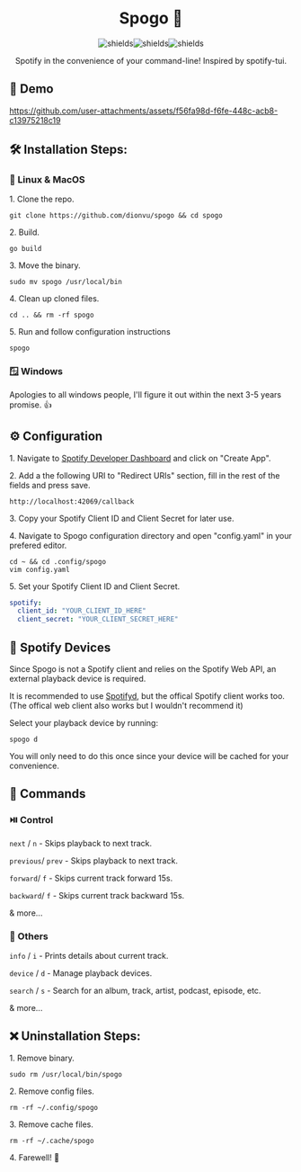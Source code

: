 <h1 align="center" id="title">Spogo 🎵</h1>

<p align="center"><img src="https://img.shields.io/github/go-mod/go-version/dionvu/spogo?style=for-the-badge" alt="shields"><img src="https://img.shields.io/github/commit-activity/m/dionvu/spogo?style=for-the-badge" alt="shields"><img src="https://img.shields.io/github/license/dionvu/spogo?style=for-the-badge" alt="shields"></p>

<p align="center" id="description">Spotify in the convenience of your command-line! Inspired by spotify-tui.</p>


<h2>🚀 Demo</h2>

https://github.com/user-attachments/assets/f56fa98d-f6fe-448c-acb8-c13975218c19



<h2>🛠️ Installation Steps:</h2>

<h3>🐧 Linux & MacOS</h3>

<p>1. Clone the repo.</p>

```
git clone https://github.com/dionvu/spogo && cd spogo
```

<p>2. Build.</p>

```
go build
```

<p>3. Move the binary.</p>

```
sudo mv spogo /usr/local/bin
```

<p>4. Clean up cloned files.</p>

```
cd .. && rm -rf spogo
```

<p>5. Run and follow configuration instructions</p>

```
spogo
```

<h3>🪟 Windows</h3>

<p>Apologies to all windows people, I'll figure it out within the next 3-5 years promise. 👍</p>

<h2>⚙️ Configuration</h2>


<p>1. Navigate to <a href="https://developer.spotify.com/dashboard">Spotify Developer Dashboard</a> and click on "Create App".</p>

<p>2. Add a the following URI to "Redirect URIs" section, fill in the rest of the fields and press save.</p>

```
http://localhost:42069/callback
```

<p>3. Copy your Spotify Client ID and Client Secret for later use.</p>

<p>4. Navigate to Spogo configuration directory and open "config.yaml" in your prefered editor.</p>

```
cd ~ && cd .config/spogo
vim config.yaml
```

<p>5. Set your Spotify Client ID and Client Secret.</p>

```yaml
spotify:
  client_id: "YOUR_CLIENT_ID_HERE"
  client_secret: "YOUR_CLIENT_SECRET_HERE"
```

<h2>🎵 Spotify Devices</h2>

<p>Since Spogo is not a Spotify client and relies on the Spotify Web API, an external playback device is required.</p>

<p>It is recommended to use <a href="https://github.com/Spotifyd/spotifyd">Spotifyd</a>, but the offical Spotify client works too. (The offical web client also works but I wouldn't recommend it)</p>

<p>Select your playback device by running: </p>

```
spogo d
```

<p>You will only need to do this once since your device will be cached for your convenience.</p>
<h2>🧐 Commands</h2>

<h3>⏯️ Control</h3>

`next` / `n` - Skips playback to next track.

`previous`/ `prev` - Skips playback to next track.

`forward`/ `f` - Skips current track forward 15s. 

`backward`/ `f` - Skips current track backward 15s. 

& more...

<h3>📝 Others</h3>

`info` / `i` - Prints details about current track.

`device` / `d` - Manage playback devices.

`search` / `s` - Search for an album, track, artist, podcast, episode, etc.

& more...

<h2>❌ Uninstallation Steps:</h2>

<p>1. Remove binary.</p>

```
sudo rm /usr/local/bin/spogo
```

<p>2. Remove config files.</p>

```
rm -rf ~/.config/spogo
```

<p>3. Remove cache files.</p>

```
rm -rf ~/.cache/spogo
```

<p>4. Farewell! 🫡</p>
